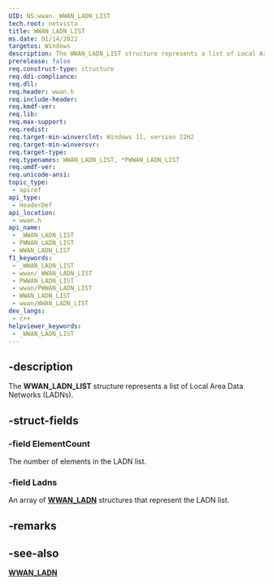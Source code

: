 ```yaml
---
UID: NS:wwan._WWAN_LADN_LIST
tech.root: netvista
title: WWAN_LADN_LIST
ms.date: 01/14/2022
targetos: Windows
description: The WWAN_LADN_LIST structure represents a list of Local Area Data Networks (LADNs).
prerelease: false
req.construct-type: structure
req.ddi-compliance: 
req.dll: 
req.header: wwan.h
req.include-header: 
req.kmdf-ver: 
req.lib: 
req.max-support: 
req.redist: 
req.target-min-winverclnt: Windows 11, version 22H2
req.target-min-winversvr: 
req.target-type: 
req.typenames: WWAN_LADN_LIST, *PWWAN_LADN_LIST
req.umdf-ver: 
req.unicode-ansi: 
topic_type:
 - apiref
api_type:
 - HeaderDef
api_location:
 - wwan.h
api_name:
 - _WWAN_LADN_LIST
 - PWWAN_LADN_LIST
 - WWAN_LADN_LIST
f1_keywords:
 - _WWAN_LADN_LIST
 - wwan/_WWAN_LADN_LIST
 - PWWAN_LADN_LIST
 - wwan/PWWAN_LADN_LIST
 - WWAN_LADN_LIST
 - wwan/WWAN_LADN_LIST
dev_langs:
 - c++
helpviewer_keywords:
 - _WWAN_LADN_LIST
---
```


## -description

The **WWAN_LADN_LIST** structure represents a list of Local Area Data Networks (LADNs).

## -struct-fields

### -field ElementCount

The number of elements in the LADN list.

### -field Ladns

An array of [**WWAN_LADN**](ns-wwan-wwan_ladn.md) structures that represent the LADN list.

## -remarks

## -see-also

[**WWAN_LADN**](ns-wwan-wwan_ladn.md)